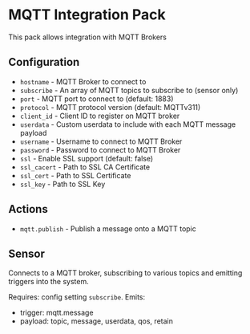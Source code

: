 # MQTT Integration Pack

This pack allows integration with MQTT Brokers

## Configuration

* `hostname` - MQTT Broker to connect to
* `subscribe` - An array of MQTT topics to subscribe to (sensor only)
* `port` - MQTT port to connect to (default: 1883)
* `protocol` - MQTT protocol version (default: MQTTv311)
* `client_id` - Client ID to register on MQTT broker
* `userdata` - Custom userdata to include with each MQTT message payload
* `username` - Username to connect to MQTT Broker
* `password` - Password to connect to MQTT Broker
* `ssl` - Enable SSL support (default: false)
* `ssl_cacert` - Path to SSL CA Certificate
* `ssl_cert` - Path to SSL Certificate
* `ssl_key` - Path to SSL Key

## Actions

* `mqtt.publish` - Publish a message onto a MQTT topic

## Sensor

Connects to a MQTT broker, subscribing to various topics and emitting triggers
into the system.

Requires: config setting `subscribe`.
Emits:
  * trigger: mqtt.message
  * payload: topic, message, userdata, qos, retain
